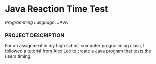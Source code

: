 # Java Reaction Time Test

*Programming Language*: JAVA

### PROJECT DESCRIPTION

For an assignment in my high school computer programming class, I followed a [tutorial from Alex Lee](https://www.youtube.com/watch?v=Hk9n0cWE2OI) to create a Java program that tests the users timing.